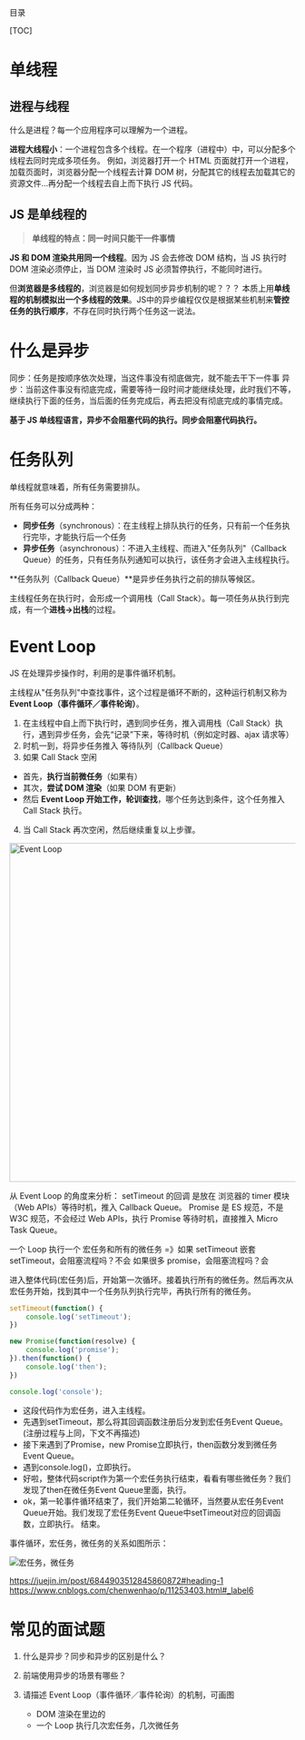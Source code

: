 目录

[TOC]


# 单线程
## 进程与线程
什么是进程？每一个应用程序可以理解为一个进程。

**进程大线程小**：一个进程包含多个线程。在一个程序（进程中）中，可以分配多个线程去同时完成多项任务。
例如，浏览器打开一个 HTML 页面就打开一个进程，加载页面时，浏览器分配一个线程去计算 DOM 树，分配其它的线程去加载其它的资源文件...再分配一个线程去自上而下执行 JS 代码。

## JS 是单线程的
> **单线程的特点：同一时间只能干一件事情**

**JS 和 DOM 渲染共用同一个线程**。因为 JS 会去修改 DOM 结构，当 JS 执行时 DOM 渲染必须停止，当 DOM 渲染时 JS 必须暂停执行，不能同时进行。

但**浏览器是多线程的**，浏览器是如何规划同步异步机制的呢？？？
本质上用**单线程的机制模拟出一个多线程的效果**。JS中的异步编程仅仅是根据某些机制来**管控任务的执行顺序**，不存在同时执行两个任务这一说法。


# 什么是异步
同步：任务是按顺序依次处理，当这件事没有彻底做完，就不能去干下一件事
异步：当前这件事没有彻底完成，需要等待一段时间才能继续处理，此时我们不等，继续执行下面的任务，当后面的任务完成后，再去把没有彻底完成的事情完成。

**基于 JS 单线程语言，异步不会阻塞代码的执行。同步会阻塞代码执行。**


# 任务队列
单线程就意味着，所有任务需要排队。

所有任务可以分成两种：
- **同步任务**（synchronous）：在主线程上排队执行的任务，只有前一个任务执行完毕，才能执行后一个任务
- **异步任务**（asynchronous）：不进入主线程、而进入"任务队列"（Callback Queue）的任务，只有任务队列通知可以执行，该任务才会进入主线程执行。

**任务队列（Callback Queue）**是异步任务执行之前的排队等候区。

主线程任务在执行时，会形成一个调用栈（Call Stack）。每一项任务从执行到完成，有一个**进栈->出栈**的过程。

# Event Loop
JS 在处理异步操作时，利用的是事件循环机制。

主线程从"任务队列"中查找事件，这个过程是循环不断的，这种运行机制又称为**Event Loop（事件循环／事件轮询）**。

1. 在主线程中自上而下执行时，遇到同步任务，推入调用栈（Call Stack）执行，遇到异步任务，会先“记录”下来，等待时机（例如定时器、ajax 请求等）
2. 时机一到，将异步任务推入 等待队列（Callback Queue）
3. 如果 Call Stack 空闲
  - 首先，**执行当前微任务**（如果有）
  - 其次，**尝试 DOM 渲染**（如果 DOM 有更新）
  - 然后 **Event Loop 开始工作，轮训查找**，哪个任务达到条件，这个任务推入 Call Stack 执行。
4. 当 Call Stack 再次空闲，然后继续重复以上步骤。

<img width="597" alt="Event Loop" src="https://user-images.githubusercontent.com/22387652/90975024-39a72600-e563-11ea-9e83-d71a252f61ca.png">

从 Event Loop 的角度来分析：
setTimeout 的回调 是放在 浏览器的 timer 模块（Web APIs）等待时机，推入 Callback Queue。
Promise 是 ES 规范，不是 W3C 规范，不会经过 Web APIs，执行 Promise 等待时机，直接推入 Micro Task Queue。

一个 Loop 执行一个 宏任务和所有的微任务
=》如果 setTimeout 嵌套 setTimeout，会阻塞流程吗？不会
如果很多 promise，会阻塞流程吗？会


进入整体代码(宏任务)后，开始第一次循环。接着执行所有的微任务。然后再次从宏任务开始，找到其中一个任务队列执行完毕，再执行所有的微任务。

```js
setTimeout(function() {
    console.log('setTimeout');
})

new Promise(function(resolve) {
    console.log('promise');
}).then(function() {
    console.log('then');
})

console.log('console');
```

- 这段代码作为宏任务，进入主线程。
- 先遇到setTimeout，那么将其回调函数注册后分发到宏任务Event Queue。(注册过程与上同，下文不再描述)
- 接下来遇到了Promise，new Promise立即执行，then函数分发到微任务Event Queue。
- 遇到console.log()，立即执行。
- 好啦，整体代码script作为第一个宏任务执行结束，看看有哪些微任务？我们发现了then在微任务Event Queue里面，执行。
- ok，第一轮事件循环结束了，我们开始第二轮循环，当然要从宏任务Event Queue开始。我们发现了宏任务Event Queue中setTimeout对应的回调函数，立即执行。
结束。

事件循环，宏任务，微任务的关系如图所示：

![宏任务，微任务](https://user-images.githubusercontent.com/22387652/92194962-739af500-ee9e-11ea-9155-8f5313a14db7.png)


https://juejin.im/post/6844903512845860872#heading-1
https://www.cnblogs.com/chenwenhao/p/11253403.html#_label6


# 常见的面试题
1. 什么是异步？同步和异步的区别是什么？

2. 前端使用异步的场景有哪些？

3. 请描述 Event Loop（事件循环／事件轮询）的机制，可画图
   - DOM 渲染在里边的
   - 一个 Loop 执行几次宏任务，几次微任务
